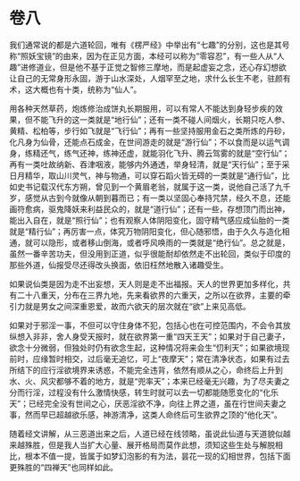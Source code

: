 # 卷八

​          我们通常说的都是六道轮回，唯有《楞严经》中举出有“七趣”的分别，这也是其号称“照妖宝镜”的由来，因为在正见方面，本经可以称为“零容忍”，有一些人从“人趣”进修道业，但是他不基于正觉之智修三摩地，而是起虚妄之念，还心存幻想欲让自己的无常身形永固，游于山水深处，人烟罕至之地，求什么长生不老，驻颜有术，这大概也有十类，统称为“仙人”。

​         用各种天然草药，炮炼修治成饼丸长期服用，可以有常人不能达到身轻步疾的效果，但不能飞升的这一类就是“地行仙”；还有一类不碰人间烟火，长期只吃人参、黄精、松柏等，步行如飞就是“飞行仙”；再有一些坚持服用金石之类所炼的丹砂，化凡身为仙骨，还能点石成金，在世间游走的就是“游行仙”；不以食而是以运气调身，练精还气，练气还神，练神还虚，就能羽化飞升、腾云驾雾的就是“空行仙”；再有一类吐故纳新、吞津咽液，能够内外通透，举身轻清，就是“天行仙”；至于采日月精华，取山川灵气，神与物通，可以穿石蹈火皆无碍的一类就是“通行仙”，比如史书记载汉代东方朔，曾见到一个黄眉老翁，就属于这一类，说他自己活了九千岁，感觉从古到今就像从朝到暮而已；有一类以坚固心奉持咒禁，经久不息，还能画符愈病，驱鬼降妖来利益民众的，就是“道行仙”；还有一些，存想顶门而出神，能出入自在，就是“照行仙”；也有观察人体阴阳变化，固守精气感应成仙胎的一类就是“精行仙”；再厉害一点，体究万物阴阳变化，但心随邪悟，由于久久与造化相通，就可以隐形，或者移山倒海，或者呼风唤雨的一类就是“绝行仙”。总之就是，虽然一番辛苦功夫，但没用到正道，似乎很能耐却依然走不出轮回，类似于印度的那些外道，仙报受尽还得改头换面，依旧枉然地散入诸趣受生。

​         如果说仙类是因为走不出妄想，天人则是走不出福报。天人的世界更加多样化，共有二十八重天，分布在三界九地，先来看欲界的六重天，之所以在欲界，主要的牵引力就是男女之间深重恩爱，故而六欲天的层次就在“欲”上来见高低。

​         如果对于邪淫一事，不但可以守住身体不犯，包括心也在可控范围内，不会令其放纵想入非非，舍人身受天报时，就在欲界第一重“四天王天”；如果对于自己妻子，欲念十分微弱，但独处时仍有欲念生起，这种情况将来会生“忉利天”；如果欲境现前时，应缘暂时相交，过后毫无追忆，可上“夜摩天”；常在清净状态，如果有过去所结下的应行淫欲境界来诱惑，不能完全违背，依然有顺从之心，命终后上升到水、火、风灾都够不着的地方，就是“兜率天”；本来已经毫无兴趣，为了尽夫妻之分而行淫，过程没有什么激情快感，转生时就可以去一切都能随愿变化的“化乐天”；已经完全没有世间之心，厌恶淫欲不净，向往上界之道，虽在行世间夫妻之事，然而早已超越欲乐感，神游清净，这类人命终后可生欲界之顶的“他化天”。

​         随着经文讲解，从三恶道出来之后，人道已经在线领略，虽说此仙道与天道貌似越来越殊胜，但是我人当扩大心量、展开格局而莫作此想，须知这些生处与解脱相比，根本不值一提，皆属于如梦幻泡影的有为法，昙花一现的幻相世界，包括下面更殊胜的“四禅天”也同样如此。